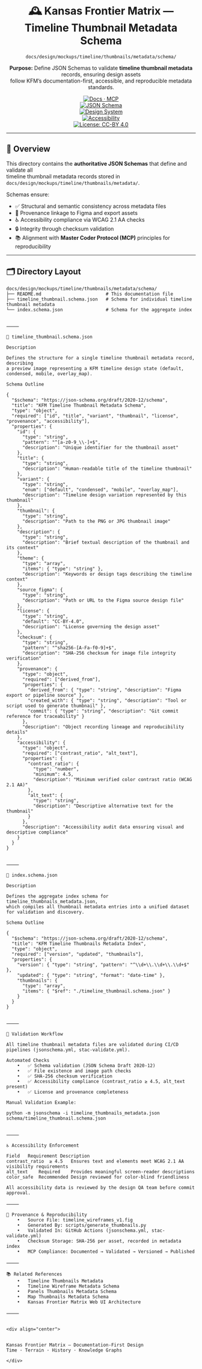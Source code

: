 <div align="center">

# 🕰️ Kansas Frontier Matrix — Timeline Thumbnail Metadata Schema  
`docs/design/mockups/timeline/thumbnails/metadata/schema/`

**Purpose:** Define JSON Schemas to validate **timeline thumbnail metadata** records, ensuring design assets  
follow KFM’s documentation-first, accessible, and reproducible metadata standards.

[![Docs · MCP](https://img.shields.io/badge/Docs-MCP-blue)](../../../../../../../..)  
[![JSON Schema](https://img.shields.io/badge/Schema-Validated-orange)](https://json-schema.org)  
[![Design System](https://img.shields.io/badge/Design-System-green)](../../../../../../../..)  
[![Accessibility](https://img.shields.io/badge/Accessibility-WCAG%202.1%20AA-yellow)](../../../../../../../..)  
[![License: CC-BY 4.0](https://img.shields.io/badge/License-CC--BY%204.0-lightgrey)](../../../../../../../../LICENSE)

</div>

---

## 🧭 Overview

This directory contains the **authoritative JSON Schemas** that define and validate all  
timeline thumbnail metadata records stored in `docs/design/mockups/timeline/thumbnails/metadata/`.

Schemas ensure:
- ✅ Structural and semantic consistency across metadata files  
- 🔗 Provenance linkage to Figma and export assets  
- ♿ Accessibility compliance via WCAG 2.1 AA checks  
- 🔒 Integrity through checksum validation  
- 📚 Alignment with **Master Coder Protocol (MCP)** principles for reproducibility  

---

## 🗂️ Directory Layout

```text
docs/design/mockups/timeline/thumbnails/metadata/schema/
├── README.md                        # This documentation file
├── timeline_thumbnail.schema.json   # Schema for individual timeline thumbnail metadata
└── index.schema.json                # Schema for the aggregate index


⸻

📘 timeline_thumbnail.schema.json

Description

Defines the structure for a single timeline thumbnail metadata record, describing
a preview image representing a KFM timeline design state (default, condensed, mobile, overlay_map).

Schema Outline

{
  "$schema": "https://json-schema.org/draft/2020-12/schema",
  "title": "KFM Timeline Thumbnail Metadata Schema",
  "type": "object",
  "required": ["id", "title", "variant", "thumbnail", "license", "provenance", "accessibility"],
  "properties": {
    "id": {
      "type": "string",
      "pattern": "^[a-z0-9_\\-]+$",
      "description": "Unique identifier for the thumbnail asset"
    },
    "title": {
      "type": "string",
      "description": "Human-readable title of the timeline thumbnail"
    },
    "variant": {
      "type": "string",
      "enum": ["default", "condensed", "mobile", "overlay_map"],
      "description": "Timeline design variation represented by this thumbnail"
    },
    "thumbnail": {
      "type": "string",
      "description": "Path to the PNG or JPG thumbnail image"
    },
    "description": {
      "type": "string",
      "description": "Brief textual description of the thumbnail and its context"
    },
    "theme": {
      "type": "array",
      "items": { "type": "string" },
      "description": "Keywords or design tags describing the timeline context"
    },
    "source_figma": {
      "type": "string",
      "description": "Path or URL to the Figma source design file"
    },
    "license": {
      "type": "string",
      "default": "CC-BY-4.0",
      "description": "License governing the design asset"
    },
    "checksum": {
      "type": "string",
      "pattern": "^sha256-[A-Fa-f0-9]+$",
      "description": "SHA-256 checksum for image file integrity verification"
    },
    "provenance": {
      "type": "object",
      "required": ["derived_from"],
      "properties": {
        "derived_from": { "type": "string", "description": "Figma export or pipeline source" },
        "created_with": { "type": "string", "description": "Tool or script used to generate thumbnail" },
        "commit": { "type": "string", "description": "Git commit reference for traceability" }
      },
      "description": "Object recording lineage and reproducibility details"
    },
    "accessibility": {
      "type": "object",
      "required": ["contrast_ratio", "alt_text"],
      "properties": {
        "contrast_ratio": {
          "type": "number",
          "minimum": 4.5,
          "description": "Minimum verified color contrast ratio (WCAG 2.1 AA)"
        },
        "alt_text": {
          "type": "string",
          "description": "Descriptive alternative text for the thumbnail"
        }
      },
      "description": "Accessibility audit data ensuring visual and descriptive compliance"
    }
  }
}


⸻

📗 index.schema.json

Description

Defines the aggregate index schema for timeline_thumbnails_metadata.json,
which compiles all thumbnail metadata entries into a unified dataset for validation and discovery.

Schema Outline

{
  "$schema": "https://json-schema.org/draft/2020-12/schema",
  "title": "KFM Timeline Thumbnails Metadata Index",
  "type": "object",
  "required": ["version", "updated", "thumbnails"],
  "properties": {
    "version": { "type": "string", "pattern": "^\\d+\\.\\d+\\.\\d+$" },
    "updated": { "type": "string", "format": "date-time" },
    "thumbnails": {
      "type": "array",
      "items": { "$ref": "./timeline_thumbnail.schema.json" }
    }
  }
}


⸻

🧮 Validation Workflow

All timeline thumbnail metadata files are validated during CI/CD pipelines (jsonschema.yml, stac-validate.yml).

Automated Checks
	•	✅ Schema validation (JSON Schema Draft 2020-12)
	•	✅ File existence and image path checks
	•	✅ SHA-256 checksum verification
	•	✅ Accessibility compliance (contrast_ratio ≥ 4.5, alt_text present)
	•	✅ License and provenance completeness

Manual Validation Example:

python -m jsonschema -i timeline_thumbnails_metadata.json schema/timeline_thumbnail.schema.json


⸻

♿ Accessibility Enforcement

Field	Requirement	Description
contrast_ratio	≥ 4.5	Ensures text and elements meet WCAG 2.1 AA visibility requirements
alt_text	Required	Provides meaningful screen-reader descriptions
color_safe	Recommended	Design reviewed for color-blind friendliness

All accessibility data is reviewed by the design QA team before commit approval.

⸻

🧾 Provenance & Reproducibility
	•	Source File: timeline_wireframes_v1.fig
	•	Generated By: scripts/generate_thumbnails.py
	•	Validated In: GitHub Actions (jsonschema.yml, stac-validate.yml)
	•	Checksum Storage: SHA-256 per asset, recorded in metadata index
	•	MCP Compliance: Documented → Validated → Versioned → Published

⸻

📚 Related References
	•	Timeline Thumbnails Metadata
	•	Timeline Wireframe Metadata Schema
	•	Panels Thumbnails Metadata Schema
	•	Map Thumbnails Metadata Schema
	•	Kansas Frontier Matrix Web UI Architecture

⸻


<div align="center">


Kansas Frontier Matrix — Documentation-First Design
Time · Terrain · History · Knowledge Graphs

</div>
```
